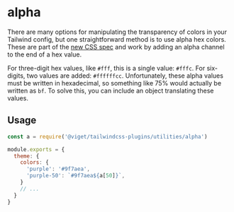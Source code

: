 # alpha

There are many options for manipulating the transparency of colors in your Tailwind config, but one straightforward method is to use alpha hex colors. These are part of the [new CSS spec](https://www.w3.org/TR/css-color-4/#hex-notation) and work by adding an alpha channel to the end of a hex value.

For three-digit hex values, like `#fff`, this is a single value: `#fffc`. For six-digits, two values are added: `#ffffffcc`. Unfortunately, these alpha values must be written in hexadecimal, so something like 75% would actually be written as `bf`. To solve this, you can include an object translating these values.

## Usage

```js
const a = require('@viget/tailwindcss-plugins/utilities/alpha')

module.exports = {
  theme: {
    colors: {
      'purple': '#9f7aea',
      'purple-50': `#9f7aea${a[50]}`,
    }
    // ...
  }
}
```